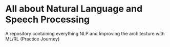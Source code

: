 # All about Natural Language and Speech Processing
A repository containing everything NLP and Improving the architecture with ML/RL (Practice Journey)                  
                                     
